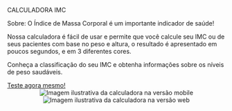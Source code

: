 <head>
  <p> CALCULADORA IMC </p>
</head>
<section>
  <p> Sobre: O Índice de Massa Corporal é um importante indicador de saúde!</p> 
  <p> Nossa calculadora é fácil de usar e permite que você calcule seu IMC ou de seus pacientes com base no peso e altura, o resultado é apresentado em poucos segundos, e em 3 diferentes cores. </p>
  <p>  Conheça a classificação do seu IMC e obtenha informações sobre os níveis de peso saudáveis.</p>  
</section>

<footer>
   <a href="" target="_blank">Teste agora mesmo!</a>
</footer>

<div align="center">
<img src="https://github.com/user-attachments/assets/2ee9917d-17f3-4ba4-a6ff-a7f449dd1631" alt="Imagem ilustrativa da calculadora na versão mobile">
<img src="https://github.com/user-attachments/assets/2b81f0cb-9916-4bea-a799-fb72aa736360" alt="Imagem ilustrativa da calculadora na versão web"> 
</div>
 



